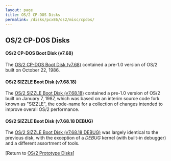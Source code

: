 ```yaml
---
layout: page
title: OS/2 CP-DOS Disks
permalink: /disks/pcx86/os2/misc/cpdos/
---
```


OS/2 CP-DOS Disks
---

#### OS/2 CP-DOS Boot Disk (v7.68)

The [OS/2 CP-DOS Boot Disk (v7.68)](/disks/pcx86/os2/misc/cpdos/86295/) contained a pre-1.0 version of OS/2 built on
October 22, 1986.

#### OS/2 SIZZLE Boot Disk (v7.68.18)

The [OS/2 SIZZLE Boot Disk (v7.68.18)](/disks/pcx86/os2/misc/cpdos/87007/) contained a pre-1.0 version of OS/2
built on January 7, 1987, which was based on an interim source code fork known as "SIZZLE", the code-name for a
collection of changes intended to improve overall OS/2 performance.

#### OS/2 SIZZLE Boot Disk (v7.68.18 DEBUG)

The [OS/2 SIZZLE Boot Disk (v7.68.18 DEBUG)](/disks/pcx86/os2/misc/cpdos/87007/debug/) was largely identical to the
previous disk, with the exception of a *DEBUG* kernel (with built-in debugger) and a different assortment of tools. 

[Return to [OS/2 Prototype Disks](/disks/pcx86/os2/misc/)]
